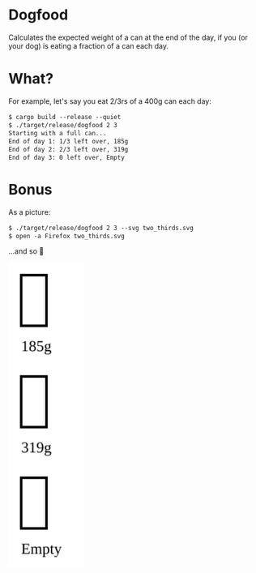 # Dogfood

Calculates the expected weight of a can at the end of the day, if you (or your dog) is eating a fraction of a can each day.

# What?

For example, let's say you eat 2/3rs of a 400g can each day:

```
$ cargo build --release --quiet
$ ./target/release/dogfood 2 3
Starting with a full can...
End of day 1: 1/3 left over, 185g
End of day 2: 2/3 left over, 319g
End of day 3: 0 left over, Empty
```

# Bonus

As a picture:

```
$ ./target/release/dogfood 2 3 --svg two_thirds.svg
$ open -a Firefox two_thirds.svg
```

...and so :tada:

<img src="two_thirds.svg" width="150">
